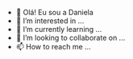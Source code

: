 - 👋 Olá! Eu sou a Daniela
- 👀 I’m interested in ...
- 🌱 I’m currently learning ...
- 💞️ I’m looking to collaborate on ...
- 📫 How to reach me ...

<!---
engeroff/engeroff is a ✨ special ✨ repository because its `README.md` (this file) appears on your GitHub profile.
You can click the Preview link to take a look at your changes.
--->
